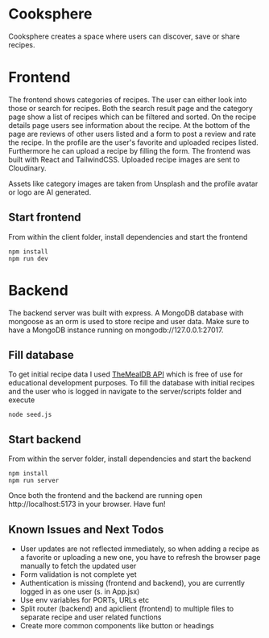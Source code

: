 # Cooksphere

Cooksphere creates a space where users can discover, save or share recipes.

# Frontend
The frontend shows categories of recipes. The user can either look into those or search for recipes. Both the search result page and the category page show a list of recipes which can be filtered and sorted. On the recipe details page users see information about the recipe. At the bottom of the page are reviews of other users listed and a form to post a review and rate the recipe. In the profile are the user's favorite and uploaded recipes listed. Furthermore he can upload a recipe by filling the form. The frontend was built with React and TailwindCSS. Uploaded recipe images are sent to Cloudinary.

Assets like category images are taken from Unsplash and the profile avatar or logo are AI generated.

## Start frontend
From within the client folder, install dependencies and start the frontend
```
npm install
npm run dev
```

# Backend
The backend server was built with express. A MongoDB database with mongoose as an orm is used to store recipe and user data. Make sure to have a MongoDB instance running on mongodb://127.0.0.1:27017.

## Fill database
To get initial recipe data I used [TheMealDB API](https://www.themealdb.com/api.php) which is free of use for educational development purposes. To fill the database with initial recipes and the user who is logged in navigate to the server/scripts folder and execute
```
node seed.js
```

## Start backend
From within the server folder, install dependencies and start the backend
```
npm install
npm run server
```

Once both the frontend and the backend are running open http://localhost:5173 in your browser. Have fun!

## Known Issues and Next Todos
- User updates are not reflected immediately, so when adding a recipe as a favorite or uploading a new one, you have to refresh the browser page manually to fetch the updated user
- Form validation is not complete yet
- Authentication is missing (frontend and backend), you are currently logged in as one user (s. in App.jsx)
- Use env variables for PORTs, URLs etc
- Split router (backend) and apiclient (frontend) to multiple files to separate recipe and user related functions
- Create more common components like button or headings